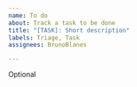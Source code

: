 ```yaml
---
name: To do
about: Track a task to be done
title: "[TASK]: Short description"
labels: Triage, Task
assignees: BrunoBlanes

---
```


Optional

